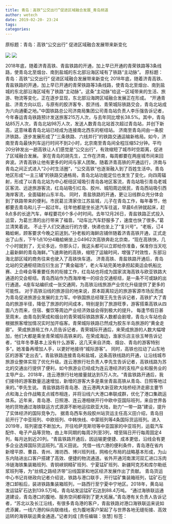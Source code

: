 ```yaml
---
title: 青岛：高铁“公交出行”促进区域融合发展_青岛频道
author: wetech
date: 2019-02-20- 23:24
tags: 
categories: 
---
```

原标题：青岛：高铁“公交出行” 促进区域融合发展带来新变化
<!-- more -->
                
<img align="center" border="0" src="http://p1.ifengimg.com/a/2019_08/41b3891bf395244_size75_w500_h718.jpg" />
                
<img align="center" border="0" src="http://p2.ifengimg.com/a/2016/0810/204c433878d5cf9size1_w16_h16.png" />
            
2018年底，随着济青高铁、青盐铁路的开通，加上早已开通的青荣铁路等3条线路，使青岛北至烟台、南到盐城的东北部沿海区域有了铁路“主动脉”。
原标题：青岛：高铁“公交出行” 促进区域融合发展带来新变化
2018年底，随着济青高铁、青盐铁路的开通，加上早已开通的青荣铁路等3条线路，使青岛北至烟台、南到盐城的东北部沿海区域有了铁路“主动脉”。这条“主动脉”给这一区域带来的生活、旅游、物流等变化，正在逐步显现，东北部沿海跨区域融合发展正在形成。
“开通青盐、济青方向以后，与原有的胶济客专、胶济线、青荣城际铁路交会，青岛北站成为六向通衢之地。”中国铁路总公司济南局集团公司青岛站负责人李乐强告诉记者，今年春运青岛铁路预计发送旅客215万人次，与去年同比增长38.5%。其中，青岛站85万人次，青岛北站98万人次，发送人数青岛北站首次超过青岛站，并创下新高，这意味着青岛北站已经成为连接南北西东的枢纽站。
济南至青岛间由一条胶济铁路，逐步发展形成了“三条铁路、六线并行”的铁路交通运输新格局。如今，济南至青岛最快列车运行时间不到2小时，北京南至青岛间全程压缩52分钟。平均20分钟发出一趟高铁让人们感觉是“公交出行”，有效缩短了城市时空距离，促进了区域融合发展。
家在青岛的胡先生，工作在济南，每周都要在两座城市间来回奔波。济青高铁让他有更多的时间与家人团聚。随着济青高铁的开通运行，济南与青岛之间正式进入“2小时生活圈”，“公交高铁”也逐渐融入到了百姓生活中。青岛地区形成“一主三辅”的铁路交通格局，青岛北站功能定位也发生了变化，向四周辐射，形成了以青岛北站为中心枢纽区域吸引青岛各地区客流，青岛站吸引青岛老城区客流、远途旅游客流，红岛站吸引红岛、胶州、城阳周边居民，青岛西站吸引西海岸客流，全面辐射山东半岛。
同时，青盐铁路的开通，更让沿线群众充分体会到了铁路带来的便利。市民葛兰清家住江苏盐城，儿子在青岛工作，每年春节，他都要去青岛和儿子一起过年。往年他都是坐长途汽车往返，早晨6点钟就起床，赶8点多的长途汽车，单程要花6个多小时时间。去年12月26日，青盐铁路正式投入运营，为葛兰清的出行带来了福音。“动车比汽车舒服多了，速度也快了很多。”葛兰清笑着说。
不止于人们交通出行的方便，快递也坐上了“复兴号”。“老板，订4箱蛤蜊，顾客要求今晚之前送到。”孙老板的海鲜店铺伴随着济青高铁开通，正式走出了山东，下午1点10分4箱蛤蜊坐上G4962次高铁奔赴北京南，“现在高铁快，几个小时就到了，无论多远，你那头订，我这头都可以立即给你准备，保准你当天吃上最新鲜的青岛海鲜。”飞速奔驰的高铁，缩短了运输时间，增强了时效性，东部沿海北部区域的商务往来也驶入了高铁快车道。
济青高铁、青盐铁路开通后，青岛北站的交通枢纽效应衍生出了“黄金磁场”，老火车站完美地承担起奥运会帆船比赛、上合峰会等重要任务的衔接工作，红岛站也将成为国家滨海高铁与欧亚铁路大通道的交会枢纽。青岛西站作为西海岸唯一的综合交通枢纽，是一条不可或缺的出行通道。4座车站编织成一张交通网，为高铁沿线旅游产业优化升级提供了更多的可能性。
对于高铁沿线的旅游目的地来说，原本距离较远的旅游客源市场反而成为青岛促进旅游业发展的主力军。中铁国旅总经理王先生告诉记者，高铁扩大了青岛的旅游半径，降低了旅游的时间成本，特别是到了旅游旺季，游客搭乘高铁从四面八方而来，住宿、餐饮等周边产业经济效益会得到极大的提升。
每逢节假日甚至周末，由青岛到荣成和烟台的青荣城际铁路旅客人数都会剧增，青岛火车站也会根据旅客增加情况实时加开临客。青荣城际铁路已然成为胶东半岛旅游的“黄金走廊”。
荣成旅游局工作人员告诉记者，青荣城际开通后，来荣成旅游的人数大幅增加，他们大都是乘坐青荣城际高铁来的。在荣成海边，渔家乐店主徐玉琴告诉记者，“往年冬季基本上没有什么游客，这几天来自济南、烟台、青岛的游客特别多”。她准备再增加人手，以更好地接待“城际游客”。
同时，高铁也拉动了山东地区的游客“走出去”。青盐铁路连接青岛和盐城，这条高铁线路的开通，让沿线城市旅游业整体实现了优化升级。连云港旅行社负责人李先生告诉记者，高铁线路为苏北的交通出行提供了便利，如今旅游业已经成为连云港经济的支柱产业和服务业的主导产业。2018年，连云港旅行社地接量就达到5万人次。“青盐铁路开通后，我们接待的游客数量迅速增加，新增的游客大多是乘坐青盐高铁从青岛、日照等地过来的。”李先生说。
青盐铁路将青岛港、连云港两大新亚欧大陆桥经济走廊主要节点和海上合作战略支点城市相连，并将沿线六大港口串联成群，优化了港口集疏运体系。近年来，青岛港、日照港、连云港相继开行中欧中亚国际班列，来自世界各地的货物通过海铁联运方式源源不断地运往欧亚大陆，助力“一带一路”建设，提升了实体经济的国际竞争力。
据青岛西车务段胶州站货运主任高义田介绍，青岛目前开行了中亚班列、中欧班列、中韩快线、中蒙班列等4条国际货运班列。进入2019年，班列密度不断加大。开往哈萨克斯坦等中亚国家的中亚班列，运载汽车配件、电子产品等货物，由上年同期的每周2列至3列，增至隔日开行每周固定4列，每月达到近20列。“青盐铁路开通后，因运输更便捷、成本更低，沿线会有更多企业选择国际货运班列。”高义田说。
凭借一线六港的便利条件，青岛港在省内新增平原、曹县、青州、潍坊西、博兴班列线，网格化布局的战略基本形成，为山东内陆进出口客户搭建了高效、便捷的物流通道。省外开通河南漯河双汇进口冻肉冷链海铁集装箱班列、青铜峡铜精矿班列、宁夏锰矿班列、新疆阿克苏和库尔勒纸浆班列等，为“丝绸之路经济带”沿线国家和地区经济发展作出了贡献。
青岛货运中心书记肖继政向记者介绍说，铁路与港口联手，开行锰矿集装箱班列，锰矿石在港口卸船后，装进铁路集装箱班列，一路西行至宁夏中宁地区。2018年，黄岛站发运锰矿石达到139.5万吨，青岛站发运锰矿石达到88.4万吨。
“通过海铁联运通道建设，青岛港口的腹地、服务空间都得到了更大拓展。”青岛港有关负责人告诉记者，“苏北以及长江沿线，有很多青岛港的客户，青盐铁路对港口海铁联运来说如虎添翼，一线六港的纵向联络线，也为腹地客户架起了与世界各地无缝衔接、高效运转的海铁联运黄金通道。”记者刘成
[责任编辑：张慧]
标签：
 
 
             
